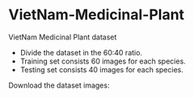 # VietNam-Medicinal-Plant
VietNam Medicinal Plant dataset
- Divide the dataset in the 60:40 ratio. 
- Training set consists 60 images for each species. 
- Testing set consists 40 images for each species.

Download the dataset images:


